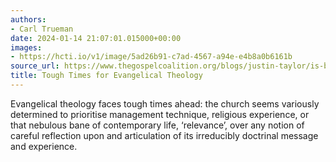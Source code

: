 ```yaml
---
authors:
- Carl Trueman
date: 2024-01-14 21:07:01.015000+00:00
images:
- https://hcti.io/v1/image/5ad26b91-c7ad-4567-a94e-e4b8a0b6161b
source_url: https://www.thegospelcoalition.org/blogs/justin-taylor/is-bavinck-relevant-for-today/
title: Tough Times for Evangelical Theology
---
```


Evangelical theology faces tough times ahead: the church seems variously determined
to prioritise management technique, religious experience, or that nebulous bane of
contemporary life, ‘relevance’, over any notion of careful reflection upon and
articulation of its irreducibly doctrinal message and experience.